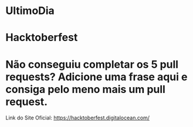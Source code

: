 # UltimoDia
# Hacktoberfest

Não conseguiu completar os 5 pull requests? Adicione uma frase
aqui e consiga pelo meno mais um pull request.
============

Link do Site Oficial: https://hacktoberfest.digitalocean.com/
